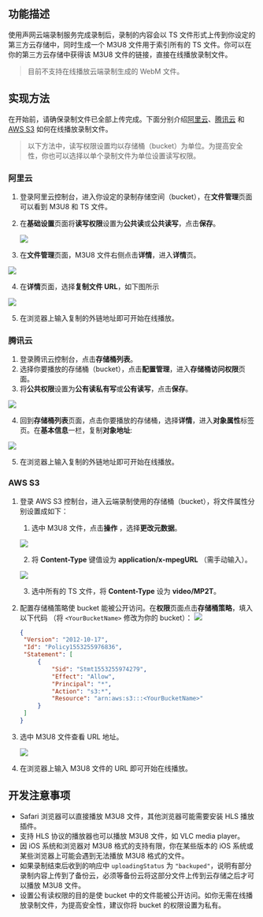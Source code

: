 ## 功能描述

使用声网云端录制服务完成录制后，录制的内容会以 TS 文件形式上传到你设定的第三方云存储中，同时生成一个 M3U8 文件用于索引所有的 TS 文件。你可以在你的第三方云存储中获得该 M3U8 文件的链接，直接在线播放录制文件。

>目前不支持在线播放云端录制生成的 WebM 文件。

## 实现方法

在开始前，请确保录制文件已全部上传完成。下面分别介绍[阿里云](https://www.aliyun.com/product/oss)、[腾讯云](https://cloud.tencent.com/product/cos) 和 [AWS S3](https://aws.amazon.com/cn/s3/?nc=sn&loc=0) 如何在线播放录制文件。

>以下方法中，读写权限设置均以存储桶（bucket）为单位。为提高安全性，你也可以选择以单个录制文件为单位设置读写权限。

### 阿里云
1. 登录阿里云控制台，进入你设定的录制存储空间（bucket），在**文件管理**页面可以看到 M3U8 和 TS 文件。
2. 在**基础设置**页面将**读写权限**设置为**公共读**或**公共读写**，点击**保存**。

	![](https://web-cdn.agora.io/docs-files/1556438995486)

3. 在**文件管理**页面，M3U8 文件右侧点击**详情**，进入**详情**页。

![](https://web-cdn.agora.io/docs-files/1583887201814)

4. 在**详情**页面，选择**复制文件 URL**，如下图所示

![](https://web-cdn.agora.io/docs-files/1583887227648)

5. 在浏览器上输入复制的外链地址即可开始在线播放。


### 腾讯云
1. 登录腾讯云控制台，点击**存储桶列表**。
2. 选择你要播放的存储桶（bucket），点击**配置管理**，进入**存储桶访问权限**页面。
3. 将**公共权限**设置为**公有读私有写**或**公有读写**，点击**保存**。

![](https://web-cdn.agora.io/docs-files/1571369998043)

4. 回到**存储桶列表**页面，点击你要播放的存储桶，选择**详情**，进入**对象属性**标签页。在**基本信息**一栏，复制**对象地址**:

![](https://web-cdn.agora.io/docs-files/1571369926906)

5. 在浏览器上输入复制的外链地址即可开始在线播放。


### AWS S3

1. 登录 AWS S3 控制台，进入云端录制使用的存储桶（bucket），将文件属性分别设置成如下：
   1. 选中 M3U8 文件，点击**操作** ，选择**更改元数据**。

    ![](https://web-cdn.agora.io/docs-files/1589166303624)

   2. 将 **Content-Type** 键值设为 **application/x-mpegURL** （需手动输入）。

	 ![](https://web-cdn.agora.io/docs-files/1556165160391)

   3. 选中所有的 TS 文件，将 **Content-Type** 设为 **video/MP2T**。

2. 配置存储桶策略使 bucket 能被公开访问。在**权限**页面点击**存储桶策略**，填入以下代码 （将 `<YourBucketName>` 修改为你的 bucket）：
![](https://web-cdn.agora.io/docs-files/1556165186768)
   ```json
   {
    "Version": "2012-10-17",
    "Id": "Policy1553255976836",
    "Statement": [
        {
            "Sid": "Stmt1553255974279",
            "Effect": "Allow",
            "Principal": "*",
            "Action": "s3:*",
            "Resource": "arn:aws:s3:::<YourBucketName>"
        }
    ]
   }
   ```
3. 选中 M3U8 文件查看 URL 地址。

	![](https://web-cdn.agora.io/docs-files/1556165198691)

4. 在浏览器上输入 M3U8 文件的 URL 即可开始在线播放。

## 开发注意事项

- Safari 浏览器可以直接播放 M3U8 文件，其他浏览器可能需要安装 HLS 播放插件。
- 支持 HLS 协议的播放器也可以播放 M3U8 文件，如 VLC media player。
- 因 iOS 系统和浏览器对 M3U8 格式的支持有限，你在某些版本的 iOS 系统或某些浏览器上可能会遇到无法播放 M3U8 格式的文件。
- 如果录制结束后收到的响应中 `uploadingStatus` 为 `"backuped"`，说明有部分录制内容上传到了备份云，必须等备份云将这部分文件上传到云存储之后才可以播放 M3U8 文件。
- 设置公有读权限的目的是使 bucket 中的文件能被公开访问。如你无需在线播放录制文件，为提高安全性，建议你将 bucket 的权限设置为私有。